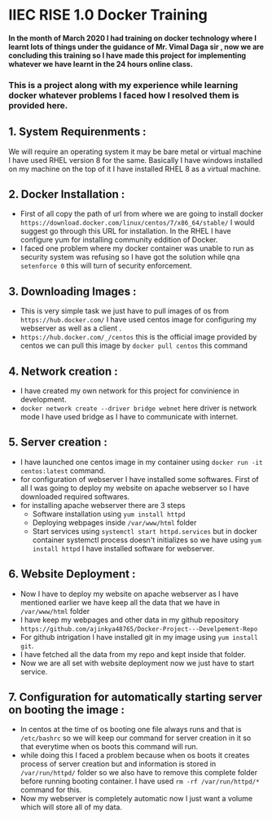 # IIEC RISE 1.0 Docker Training

#### In the month of March 2020 I had training on docker technology where I learnt lots of things under the guidance of Mr. Vimal Daga sir , now we are concluding this training so I have made this project for implementing whatever we have learnt in the 24 hours online class.
### This is a project along with my experience while learning docker whatever problems I faced how I resolved them is provided here. 

## 1. System Requirenments :
  We will require an operating system it may be bare metal or virtual machine I have used RHEL version 8 for the same. Basically I have windows installed on my machine on the top of it I have installed RHEL 8 as a virtual machine.
  
## 2. Docker Installation :
 * First of all copy the path of url from where we are going to install docker `https://download.docker.com/linux/centos/7/x86_64/stable/` I would suggest go through this URL for installation. In the RHEL I have configure yum for installing community eddition of Docker.
 * I faced one problem where my docker container was unable to run as security system was refusing so I have got the solution while qna
`setenforce 0` this will turn of security enforcement. 

## 3. Downloading Images :
 * This is very simple task we just have to pull images of os from `https://hub.docker.com/` I have used centos image for configuring my webserver as well as a client .
 * `https://hub.docker.com/_/centos` this is the official image provided by centos we can pull this image by `docker pull centos` this  command 
 
 ## 4. Network creation :
  * I have created my own network for this project for convinience in development.
  * `docker network create --driver bridge webnet` here driver is network mode I have used bridge as I have to communicate with internet.
  
 ## 5. Server creation  :
  * I have launched one centos image in my  container using `docker run -it centos:latest` command. 
  * for configuration of webserver I have installed some softwares.  First of all I was going to deploy my website on apache webserver so I have downloaded required softwares.
  * for installing apache webserver there are 3 steps 
    *  Software installation using `yum install httpd`
    *  Deploying webpages inside `/var/www/html` folder
    *  Start services using `systemctl start httpd.services` but in docker container systemctl process doesn't initializes so we have 
  using `yum install httpd` I have installed software for webserver.
  
  ## 6. Website Deployment :
   * Now I have to deploy my website on apache webserver as I have mentioned earlier we have keep all the data that we have in `/var/www/html` folder 
   * I have keep my webpages and other data in my github repository `https://github.com/ajinkya48765/Docker-Project---Develpement-Repo` 
   * For github intrigation I have installed git in my image using `yum install git`.
   * I have fetched all the data from my repo and kept inside that folder.
   * Now we are all set with website deployment now we just have to start service.
   
  ## 7. Configuration for automatically starting server on booting the image :
   * In centos at the time of os booting one file always runs and that is `/etc/bashrc` so we will keep our command for server creation in it so that everytime when os boots this command will run. 
   * while doing this I faced a problem because when os boots it creates process of server creation but and information is stored in `/var/run/httpd/` folder so we also have to remove this complete folder before running booting container. I have used `rm -rf /var/run/httpd/*` command for this.
   * Now my webserver is completely automatic now I just want a volume which will store all of my data.
   
 
